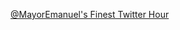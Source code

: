 ---
layout: post
wordpress_id: 1033
wordpress_url: http://noesbueno.com/archives/1033
date: '2011-02-27 10:59:55 -0600'
date_gmt: '2011-02-27 15:59:55 -0600'
body: |
  <p><a href="http://soupsoup.tumblr.com/post/3464941003">@MayorEmanuel's Finest Twitter Hour</a></p>
---